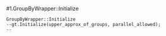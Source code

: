 #1.GroupByWrapper::Initialize

```
GroupByWrapper::Initialize
--gt.Initialize(upper_approx_of_groups, parallel_allowed);
--
```